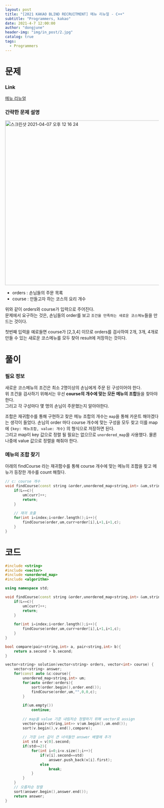 ```yaml
---
layout: post
title: "[2021 KAKAO BLIND RECRUITMENT] 메뉴 리뉴얼 - C++"
subtitle: "Programmers, kakao"
date: 2021-4-7 12:00:00
author: "dongjune"
header-img: "img/in_post/2.jpg"
catalog: true
tags:
  - Programmers
---
```

# 문제
### Link
[메뉴 리뉴얼](https://programmers.co.kr/learn/courses/30/lessons/72411)

### 간략한 문제 설명

<img width="540" alt="스크린샷 2021-04-07 오후 12 16 24" src="https://user-images.githubusercontent.com/53213397/113805205-13a15f80-979b-11eb-98f1-d6d41debee85.png">

- orders : 손님들의 주문 목록
- course : 만들고자 하는 코스의 요리 개수

위와 같이 orders와 course가 입력으로 주어진다.  
문제에서 요구하는 것은, 손님들의 order를 보고 ```조건을 만족하는 새로운 코스메뉴```들을 만드는 것이다.
  
첫번째 입력을 예로들면 course가 [2,3,4] 이므로 orders를 검사하여 2개, 3개, 4개로 만들 수 있는 새로운 코스메뉴를 모두 찾아 result에 저장하는 것이다.
# 풀이
### 필요 정보
새로운 코스메뉴의 조건은 최소 2명이상의 손님에게 주문 된 구성이어야 한다.  
위 조건을 검사하기 위해서는 우선 **course의 개수에 맞는 모든 메뉴의 조합**들을 찾아야 한다.  
그리고 각 구성마다 몇 명의 손님이 주문했는지 알아야한다.  
  
조합은 재귀함수를 통해 구현하고 찾은 메뉴 조합의 개수는
```map```을 통해 카운트 해야겠다는 생각이 들었다.
손님의 order 마다 course 개수에 맞는 구성을 모두 찾고 이를 map에 ```{key: 메뉴조합, value: 개수}``` 의 형식으로 저장하면 된다.  
그리고 map이 key 값으로 정렬 될 필요는 없으므로 ```unordered_map```을 사용했다. 물론 나중에 value 값으로 정렬을 해줘야 한다.

### 메뉴의 조합 찾기
아래의 findCourse 라는 재귀함수를 통해 course 개수에 맞는 메뉴의 조합을 찾고 메뉴가 등장한 개수를 count 해줬다.
```cpp
// c: course 개수
void findCourse(const string &order,unordered_map<string,int> &um,string curr,int L,int index, int c){
    if(L==c){
        um[curr]++;
        return;
    }
    
    // 재귀 호출
    for(int i=index;i<order.length();i++){
        findCourse(order,um,curr+order[i],L+1,i+1,c);
    }
}
```

# 코드
```cpp
#include <string>
#include <vector>
#include <unordered_map>
#include <algorithm>

using namespace std;

void findCourse(const string &order,unordered_map<string,int> &um,string curr,int L,int index, int c){
    if(L==c){
        um[curr]++;
        return;
    }
    
    for(int i=index;i<order.length();i++){
        findCourse(order,um,curr+order[i],L+1,i+1,c);
    }
}

bool compare(pair<string,int> a, pair<string,int> b){
    return a.second > b.second;
}

vector<string> solution(vector<string> orders, vector<int> course) {
    vector<string> answer;
    for(const auto &c:course){
        unordered_map<string,int> um;
        for(auto order:orders){
            sort(order.begin(),order.end());
            findCourse(order,um,"",0,0,c);
        }
        
        if(um.empty())
            continue;
        
        // map을 value 기준 내림차순 정렬하기 위해 vector로 assign
        vector<pair<string,int>> v(um.begin(),um.end());
        sort(v.begin(),v.end(),compare);
        
        // 가장 int 값이 큰 녀석들만 answer 배열에 추가
        int std = v[0].second;
        if(std>=2){
            for(int i=0;i<v.size();i++){
                if(v[i].second==std)
                    answer.push_back(v[i].first);
                else
                    break;
            }
        }
    }
    // 오름차순 정렬 
    sort(answer.begin(),answer.end());
    return answer;
}
```


